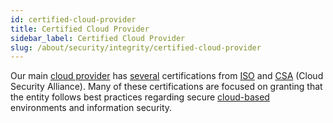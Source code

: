```yaml
---
id: certified-cloud-provider
title: Certified Cloud Provider
sidebar_label: Certified Cloud Provider
slug: /about/security/integrity/certified-cloud-provider
---
```


Our main [cloud provider](https://aws.amazon.com/)
has [several](https://aws.amazon.com/compliance/iso-certified/)
certifications from
[ISO](https://en.wikipedia.org/wiki/International_Organization_for_Standardization)
and
[CSA](https://en.wikipedia.org/wiki/Cloud_Security_Alliance)
(Cloud Security Alliance).
Many of these certifications are focused
on granting that the entity follows best practices
regarding secure
[cloud-based](https://en.wikipedia.org/wiki/Cloud_computing) environments
and information security.
